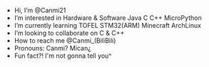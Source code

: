 - Hi, I’m @Canmi21
- I’m interested in Hardware & Software Java C C++ MicroPython
- I’m currently learning TOFEL STM32(ARM) Minecraft ArchLinux
- I’m looking to collaborate on C & C++
- How to reach me @Canmi_(BiliBili) 
- Pronouns: Canmi? Mican¿
- Fun fact?! I'm not gonna tell you^

<!---
Canmi21/Canmi21 is a ✨ special ✨ repository because its `README.md` (this file) appears on your GitHub profile.
You can click the Preview link to take a look at your changes.
--->
